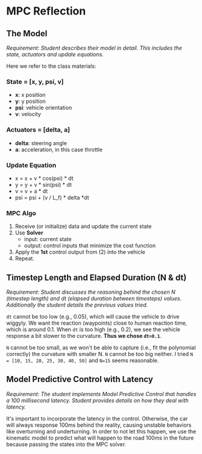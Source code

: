 # MPC Reflection

## The Model
_Requirement: Student describes their model in detail. This includes the state, actuators and update equations._

Here we refer to the class materials:

### State = [x, y, psi, v]

* **x**: x position
* **y**: y position
* **psi**: vehicle orientation
* **v**: velocity

### Actuators = [delta, a]

* **delta**: steering angle
* **a**: acceleration, in this case throttle

### Update Equation

* x = x + v * cos(psi) * dt
* y = y + v * sin(psi) * dt
* v = v + a * dt
* psi = psi + (v / L_f) * delta *dt

### MPC Algo

1. Receive (or initialize) data and update the current state
2. Use **Solver**
    * input: current state
    * output: control inputs that minimize the cost function
3. Apply the **1st** control output from (2) into the vehicle
4. Repeat.

## Timestep Length and Elapsed Duration (N & dt)
_Requirement: Student discusses the reasoning behind the chosen N (timestep length) and dt (elapsed duration between timesteps) values. Additionally the student details the previous values tried._

 `dt` cannot be too low (e.g., 0.05), which will cause the vehicle to drive wiggyly. We want the reaction (waypoints) close to human reaction time, which is around 0.1. When `dt` is too high (e.g., 0.2), we see the vehicle response a bit slower to the curvature. **Thus we chose `dt=0.1`**.

`N` cannot be too small, as we won't be able to capture (i.e., fit the polynomial correctly) the curvature with smaller N. `N` cannot be too big neither. I tried `N = [10, 15, 20, 25, 30, 40, 50]` and `N=15` seems reasonable.


## Model Predictive Control with Latency
_Requirement: The student implements Model Predictive Control that handles a 100 millisecond latency. Student provides details on how they deal with latency._

It's important to incorporate the latency in the control. Otherwise, the car will always response 100ms behind the reality, causing unstable behaviors like overturning and underturning. In order to not let this happen, we use the kinematic model to predict what will happen to the road 100ms in the future because passing the states into the MPC solver.